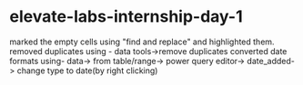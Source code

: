 # elevate-labs-internship-day-1
marked the empty cells using "find and replace" and highlighted them.
removed duplicates using - data tools->remove duplicates
converted date formats using- data-> from table/range-> power query editor-> date_added-> change type to date(by right clicking)

